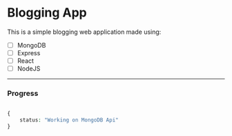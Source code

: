 # Blogging App

This is a simple blogging web application made using:

- [ ] MongoDB
- [ ] Express
- [ ] React
- [ ] NodeJS

---

### Progress

```php

{
    status: "Working on MongoDB Api"
}

```
